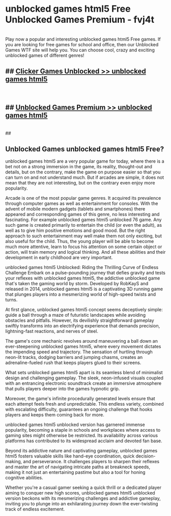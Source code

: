# unblocked games html5 Free Unblocked Games Premium - fvj4t <br>
<br>
Play now a popular and interesting unblocked games html5 Free games. If you are looking for free games for school and office, then our Unblocked Games WTF site will help you. You can choose cool, crazy and exciting unblocked games of different genres!


## ##  [Clicker Games Unblocked >> unblocked games html5](http://freeplayer.one?title=unblocked_games_html5&ref=M1)
  <br>

##  ## [Unblocked Games Premium >> unblocked games html5](http://freeplayer.one?title=unblocked_games_html5&ref=M1)
  <br>
  ##



## Unblocked Games unblocked games html5 Free?

unblocked games html5 are a very popular game for today, where there is a bet not on a strong immersion in the game, its reality, thought-out and details, but on the contrary, make the game on purpose easier so that you can turn on and not understand much. But if arcades are simple, it does not mean that they are not interesting, but on the contrary even enjoy more popularity.

Arcade is one of the most popular game genres. It acquired its prevalence through computer games as well as entertainment for consoles. With the advent of mobile modern gadgets (tablets and smartphones) there appeared and corresponding games of this genre, no less interesting and fascinating. For example unblocked games html5 unblocked 76 game. Any such game is created primarily to entertain the child (or even the adult), as well as to give him positive emotions and good mood. But the right approach to such entertainment may well make them not only exciting, but also useful for the child. Thus, the young player will be able to become much more attentive, learn to focus his attention on some certain object or action, will train memory and logical thinking. And all these abilities and their development in early childhood are very important.

unblocked games html5 Unblocked: Riding the Thrilling Curve of Endless Challenge
Embark on a pulse-pounding journey that defies gravity and tests your reflexes with unblocked games html5, the addictive unblocked game that's taken the gaming world by storm. Developed by RobKayS and released in 2014, unblocked games html5 is a captivating 3D running game that plunges players into a mesmerizing world of high-speed twists and turns.

At first glance, unblocked games html5 concept seems deceptively simple: guide a ball through a maze of futuristic landscapes while avoiding obstacles and pitfalls. However, its devilishly straightforward gameplay swiftly transforms into an electrifying experience that demands precision, lightning-fast reactions, and nerves of steel.

The game's core mechanic revolves around maneuvering a ball down an ever-steepening unblocked games html5, where every movement dictates the impending speed and trajectory. The sensation of hurtling through neon-lit tracks, dodging barriers and jumping chasms, creates an adrenaline-fueled rush that keeps players glued to their screens.

What sets unblocked games html5 apart is its seamless blend of minimalist design and challenging gameplay. The sleek, neon-infused visuals coupled with an entrancing electronic soundtrack create an immersive atmosphere that pulls players deeper into the games hypnotic grip.

Moreover, the game's infinite procedurally generated levels ensure that each attempt feels fresh and unpredictable. This endless variety, combined with escalating difficulty, guarantees an ongoing challenge that hooks players and keeps them coming back for more.

unblocked games html5 unblocked version has garnered immense popularity, becoming a staple in schools and workplaces where access to gaming sites might otherwise be restricted. Its availability across various platforms has contributed to its widespread acclaim and devoted fan base.

Beyond its addictive nature and captivating gameplay, unblocked games html5 fosters valuable skills like hand-eye coordination, quick decision-making, and perseverance. It challenges players to sharpen their reflexes and master the art of navigating intricate paths at breakneck speeds, making it not just an entertaining pastime but also a tool for honing cognitive abilities.

Whether you're a casual gamer seeking a quick thrill or a dedicated player aiming to conquer new high scores, unblocked games html5 unblocked version beckons with its mesmerizing challenges and addictive gameplay, inviting you to plunge into an exhilarating journey down the ever-twisting track of endless excitement.
